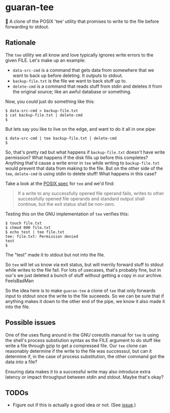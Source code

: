 # guaran-tee
👕 A clone of the POSIX 'tee' utility that promises to write to the file before forwarding to stdout.

## Rationale

The `tee` utility we all know and love typically ignores write errors to the given FILE.
Let's make up an example:

 - `data-src-cmd` is a command that gets data from somewhere that we want
   to back up before deleting.  It outputs to stdout.
 - `backup-file.txt` is the file we want to back stuff up to.
 - `delete-cmd` is a command that reads stuff from stdin and deletes it
   from the original source; like an awful database or something.
   
Now, you _could_ just do something like this:

    $ data-src-cmd > backup-file.txt
    $ cat backup-file.txt | delete-cmd
    $
    
But lets say you like to live on the edge, and want to do it all in one pipe:

    $ data-src-cmd | tee backup-file.txt | delete-cmd
    $
    
So, that's pretty rad but what happens if `backup-file.txt` doesn't have write
permission?  What happens if the disk fills up before this completes?  Anything
that'd cause a write error in `tee` while writing to `backup-file.txt` would
prevent that data from making to the file.  But on the other side of the `tee`,
`delete-cmd` is using stdin to delete stuff!  What happens in this case?

Take a look at the 
[POSIX spec](http://pubs.opengroup.org/onlinepubs/9699919799/utilities/tee.html)
for `tee` and we'd find:

> If a write to any successfully opened file operand fails, writes to other successfully opened file operands and standard output shall continue, but the exit status shall be non-zero.

Testing this on the GNU implementation of `tee` verifies this:

    $ touch file.txt                                                                
    $ chmod 000 file.txt                                                            
    $ echo test | tee file.txt                                                      
    tee: file.txt: Permission denied                                                
    test                                                                            
    $                                                                               
    
The "test" made it to stdout but not into the file.

So `tee` will let us know via exit status, but will merrily forward stuff to
stdout while writes to the file fail.  For lots of usecases, that's probably
fine, but in our's we just deleted a bunch of stuff without getting a copy in
our archive.  FeelsBadMan

So the idea here is to make `guaran-tee` a clone of `tee` that only forwards
input to stdout once the write to the file suceeeds.  So we can be sure that
if anything makes it down to the other end of the pipe, we know it also made
it into the file.

## Possible issues

One of the uses flung around in the GNU coreutils manual for `tee` is using the
shell's process substiution syntax as the FILE argument to do stuff like write
a file through gzip to get a compressed file.  Our `tee` clone can reasonably
determine if the write to the file was successsul, but can it determine if,
in the case of process substitution, the other command got the data into a file?

Ensuring data makes it to a successful write may also introduce extra latency
or impact throughput between stdin and stdout.  Maybe that's okay?

## TODOs

 - Figure out if this is actually a good idea or not.  (See [issue](#1).)
 
